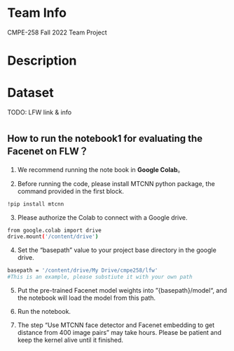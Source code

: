 # Team Info

CMPE-258 Fall 2022 Team Project



# Description

# Dataset

TODO: LFW link & info

# 

## How to run the notebook1 for evaluating the Facenet on FLW？

1. We recommend running the note book in **Google Colab**。

2. Before running the code, please install MTCNN python package, the command provided in the first block.
```sh
!pip install mtcnn
```

3. Please authorize the Colab to connect with a Google drive.
```sh
from google.colab import drive
drive.mount('/content/drive')
```

4. Set the “basepath” value to your project base directory in the google drive.
```sh
basepath = '/content/drive/My Drive/cmpe258/lfw' 
#This is an example, please substiute it with your own path
```
5. Put the pre-trained Facenet model weights into ”{basepath}/model“, and the notebook will load the model from this path.

6. Run the notebook.

7. The step “Use MTCNN face detector and Facenet embedding to get distance from 400 image pairs” may take hours.  Please be patient and keep the kernel alive until it finished.

